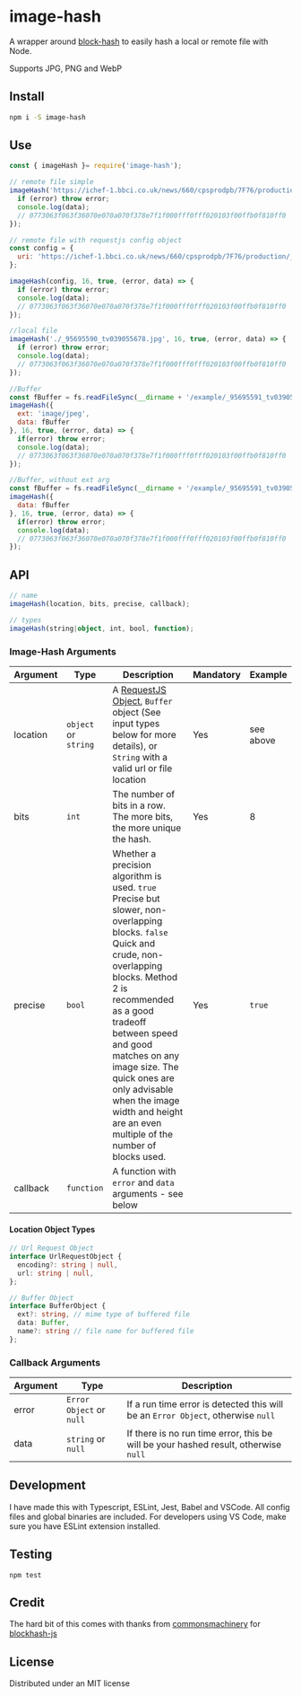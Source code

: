# image-hash

A wrapper around [block-hash](https://github.com/commonsmachinery/blockhash-js) to easily hash a local or remote file with Node.

Supports JPG, PNG and WebP

## Install

```bash
npm i -S image-hash
```

## Use

```javascript
const { imageHash }= require('image-hash');

// remote file simple
imageHash('https://ichef-1.bbci.co.uk/news/660/cpsprodpb/7F76/production/_95703623_mediaitem95703620.jpg', 16, true, (error, data) => {
  if (error) throw error;
  console.log(data);
  // 0773063f063f36070e070a070f378e7f1f000fff0fff020103f00ffb0f810ff0
});

// remote file with requestjs config object
const config = {
  uri: 'https://ichef-1.bbci.co.uk/news/660/cpsprodpb/7F76/production/_95703623_mediaitem95703620.jpg'
};

imageHash(config, 16, true, (error, data) => {
  if (error) throw error;
  console.log(data);
  // 0773063f063f36070e070a070f378e7f1f000fff0fff020103f00ffb0f810ff0
});

//local file
imageHash('./_95695590_tv039055678.jpg', 16, true, (error, data) => {
  if (error) throw error;
  console.log(data);
  // 0773063f063f36070e070a070f378e7f1f000fff0fff020103f00ffb0f810ff0
});

//Buffer
const fBuffer = fs.readFileSync(__dirname + '/example/_95695591_tv039055678.jpeg');
imageHash({
  ext: 'image/jpeg',
  data: fBuffer
}, 16, true, (error, data) => {
  if(error) throw error;
  console.log(data);
  // 0773063f063f36070e070a070f378e7f1f000fff0fff020103f00ffb0f810ff0
});

//Buffer, without ext arg
const fBuffer = fs.readFileSync(__dirname + '/example/_95695591_tv039055678.jpeg');
imageHash({
  data: fBuffer
}, 16, true, (error, data) => {
  if(error) throw error;
  console.log(data);
  // 0773063f063f36070e070a070f378e7f1f000fff0fff020103f00ffb0f810ff0
});
```

## API

```typescript
// name
imageHash(location, bits, precise, callback);

// types
imageHash(string|object, int, bool, function);
```

### Image-Hash Arguments

| Argument | Type | Description | Mandatory | Example |
| -------- | ---- | ----------- | --------- | ------- |
| location | `object` or `string` | A [RequestJS Object](https://github.com/request/request#requestoptions-callback), `Buffer` object (See input types below for more details), or `String` with a valid url or file location | Yes | see above |
| bits | `int` | The number of bits in a row. The more bits, the more unique the hash. | Yes | 8 |
| precise  | `bool` | Whether a precision algorithm is used. `true` Precise but slower, non-overlapping blocks. `false` Quick and crude, non-overlapping blocks. Method 2 is recommended as a good tradeoff between speed and good matches on any image size. The quick ones are only advisable when the image width and height are an even multiple of the number of blocks used. | Yes | `true` |
| callback | `function` | A function with `error` and `data` arguments - see below |

#### Location Object Types

```typescript
// Url Request Object
interface UrlRequestObject {
  encoding?: string | null,
  url: string | null,
};

// Buffer Object
interface BufferObject {
  ext?: string, // mime type of buffered file
  data: Buffer,
  name?: string // file name for buffered file
};
```

### Callback Arguments

| Argument | Type                     | Description                                                                         |
| -------- | ------------------------ | ----------------------------------------------------------------------------------- |
| error    | `Error Object` or `null` | If a run time error is detected this will be an `Error Object`, otherwise `null`    |
| data     | `string` or `null`       | If there is no run time error, this be will be your hashed result, otherwise `null` |

## Development

I have made this with Typescript, ESLint, Jest, Babel and VSCode. All config files and global binaries are included. For developers using VS Code, make sure you have ESLint extension installed.

## Testing

`npm test`

## Credit

The hard bit of this comes with thanks from [commonsmachinery](https://github.com/commonsmachinery) for [blockhash-js](https://github.com/commonsmachinery/blockhash-js)

## License

Distributed under an MIT license
